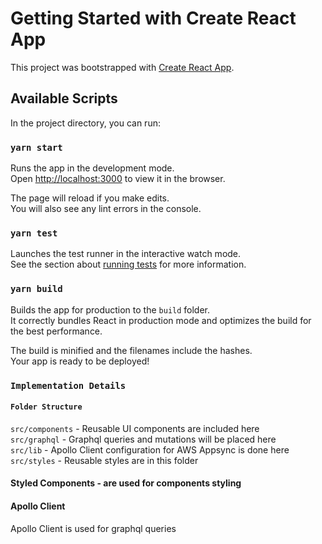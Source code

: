 # Getting Started with Create React App

This project was bootstrapped with [Create React App](https://github.com/facebook/create-react-app).

## Available Scripts

In the project directory, you can run:

### `yarn start`

Runs the app in the development mode.\
Open [http://localhost:3000](http://localhost:3000) to view it in the browser.

The page will reload if you make edits.\
You will also see any lint errors in the console.

### `yarn test`

Launches the test runner in the interactive watch mode.\
See the section about [running tests](https://facebook.github.io/create-react-app/docs/running-tests) for more information.

### `yarn build`

Builds the app for production to the `build` folder.\
It correctly bundles React in production mode and optimizes the build for the best performance.

The build is minified and the filenames include the hashes.\
Your app is ready to be deployed!

### `Implementation Details`
#### `Folder Structure`
`src/components` - Reusable UI components are included here \
`src/graphql` - Graphql queries and mutations will be placed here \
`src/lib` - Apollo Client configuration for AWS Appsync is done here \
`src/styles` - Reusable styles are in this folder

#### Styled Components - are used for components styling
#### Apollo Client
Apollo Client is used for graphql queries

